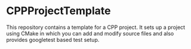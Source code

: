 # CPPProjectTemplate
This repository contains a template for a CPP project. It sets up a project using CMake in which you can add and modify source files and also provides googletest based test setup.

